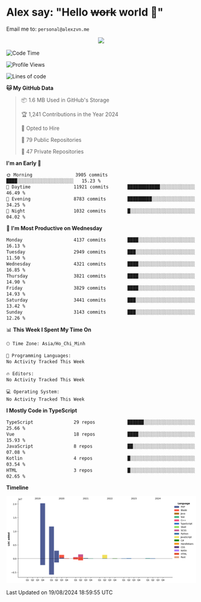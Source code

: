 # Alex say: "Hello ~~work~~ world 🐾"
Email me to: `personal@alexzvn.me`


<p align=center>
  <a href="https://skillicons.dev">
    <img src="https://skillicons.dev/icons?i=ts,js,php,nodejs,bun,vue,nuxt,react,svelte,tauri,laravel,rust,mongodb,docker,electron,redis,rabbitmq,tailwind,git,cloudflare,elysia,mysql,nginx,rollupjs,sentry,ubuntu,yarn,html,css,vite" />
  </a>
</p>

<!--START_SECTION:waka-->
![Code Time](http://img.shields.io/badge/Code%20Time-1%2C066%20hrs%2055%20mins-blue)

![Profile Views](http://img.shields.io/badge/Profile%20Views-16-blue)

![Lines of code](https://img.shields.io/badge/From%20Hello%20World%20I%27ve%20Written-40.6%20million%20lines%20of%20code-blue)

**🐱 My GitHub Data** 

> 📦 1.6 MB Used in GitHub's Storage 
 > 
> 🏆 1,241 Contributions in the Year 2024
 > 
> 💼 Opted to Hire
 > 
> 📜 79 Public Repositories 
 > 
> 🔑 47 Private Repositories 
 > 
**I'm an Early 🐤** 

```text
🌞 Morning                3905 commits        ████░░░░░░░░░░░░░░░░░░░░░   15.23 % 
🌆 Daytime                11921 commits       ████████████░░░░░░░░░░░░░   46.49 % 
🌃 Evening                8783 commits        █████████░░░░░░░░░░░░░░░░   34.25 % 
🌙 Night                  1032 commits        █░░░░░░░░░░░░░░░░░░░░░░░░   04.02 % 
```
📅 **I'm Most Productive on Wednesday** 

```text
Monday                   4137 commits        ████░░░░░░░░░░░░░░░░░░░░░   16.13 % 
Tuesday                  2949 commits        ███░░░░░░░░░░░░░░░░░░░░░░   11.50 % 
Wednesday                4321 commits        ████░░░░░░░░░░░░░░░░░░░░░   16.85 % 
Thursday                 3821 commits        ████░░░░░░░░░░░░░░░░░░░░░   14.90 % 
Friday                   3829 commits        ████░░░░░░░░░░░░░░░░░░░░░   14.93 % 
Saturday                 3441 commits        ███░░░░░░░░░░░░░░░░░░░░░░   13.42 % 
Sunday                   3143 commits        ███░░░░░░░░░░░░░░░░░░░░░░   12.26 % 
```


📊 **This Week I Spent My Time On** 

```text
🕑︎ Time Zone: Asia/Ho_Chi_Minh

💬 Programming Languages: 
No Activity Tracked This Week

🔥 Editors: 
No Activity Tracked This Week

💻 Operating System: 
No Activity Tracked This Week
```

**I Mostly Code in TypeScript** 

```text
TypeScript               29 repos            ██████░░░░░░░░░░░░░░░░░░░   25.66 % 
Vue                      18 repos            ████░░░░░░░░░░░░░░░░░░░░░   15.93 % 
JavaScript               8 repos             ██░░░░░░░░░░░░░░░░░░░░░░░   07.08 % 
Kotlin                   4 repos             █░░░░░░░░░░░░░░░░░░░░░░░░   03.54 % 
HTML                     3 repos             █░░░░░░░░░░░░░░░░░░░░░░░░   02.65 % 
```



**Timeline**

![Lines of Code chart](https://raw.githubusercontent.com/alexzvn/alexzvn/main/assets/bar_graph.png)


 Last Updated on 19/08/2024 18:59:55 UTC
<!--END_SECTION:waka-->
